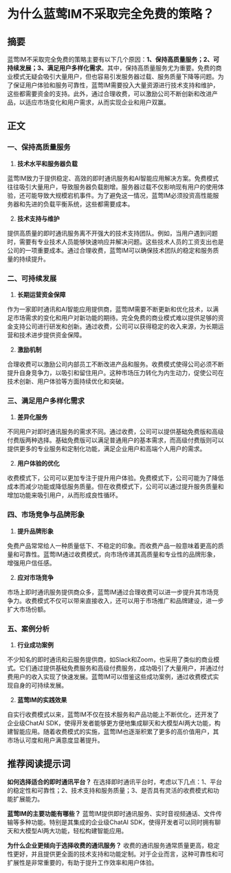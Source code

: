 # 为什么蓝莺IM不采取完全免费的策略？

## 摘要

蓝莺IM不采取完全免费的策略主要有以下几个原因：**1、保持高质量服务；2、可持续发展；3、满足用户多样化需求**。其中，保持高质量服务尤为重要。免费的商业模式无疑会吸引大量用户，但也容易引发服务器过载、服务质量下降等问题。为了保证用户体验和服务可靠性，蓝莺IM需要投入大量资源进行技术支持和维护，这些都需要资金的支持。此外，通过合理收费，可以激励公司不断创新和改进产品，以适应市场变化和用户需求，从而实现企业和用户双赢。

## 正文

### 一、保持高质量服务

1. **技术水平和服务器负载**

蓝莺IM致力于提供稳定、高效的即时通讯服务和AI智能应用解决方案。免费模式往往吸引大量用户，导致服务器负载剧增。服务器过载不仅影响现有用户的使用体验，还可能导致大规模宕机事件。为了避免这一情况，蓝莺IM必须投资高性能服务器和先进的负载平衡系统，这些都需要成本。

2. **技术支持与维护**

提供高质量的即时通讯服务离不开强大的技术支持团队。例如，当用户遇到问题时，需要有专业技术人员能够快速响应并解决问题。这些技术人员的工资支出也是公司的一项重要成本。通过合理收费，蓝莺IM可以确保技术团队的稳定和服务质量的持续提升。

### 二、可持续发展

1. **长期运营资金保障**

作为一家即时通讯和AI智能应用提供商，蓝莺IM需要不断更新和优化技术，以满足市场需求的变化和用户对新功能的期待。完全免费的商业模式难以提供足够的资金支持公司进行研发和创新。通过收费，公司可以获得稳定的收入来源，为长期运营和技术进步提供资金保障。

2. **激励机制**

合理收费可以激励公司内部员工不断改进产品和服务。收费模式使得公司必须不断提升自身竞争力，以吸引和留住用户。这种市场压力转化为内生动力，促使公司在技术创新、用户体验等方面持续优化和突破。

### 三、满足用户多样化需求

1. **差异化服务**

不同用户对即时通讯服务的需求不同。通过收费，公司可以提供基础免费版和高级付费版两种选择。基础免费版可以满足普通用户的基本需求，而高级付费版则可以提供更多的专业服务和定制化功能，满足企业用户和高端个人用户的需求。

2. **用户体验的优化**

收费模式下，公司可以更加专注于提升用户体验。免费模式下，公司可能为了降低成本而减少功能或降低服务质量。但在收费模式下，公司可以通过提升服务质量和增加功能来吸引用户，从而形成良性循环。

### 四、市场竞争与品牌形象

1. **提升品牌形象**

免费产品常常给人一种质量低下、不稳定的印象。而收费产品一般意味着更高的质量和可靠性。蓝莺IM通过收费模式，向市场传递其高质量和专业性的品牌形象，增强用户信任感。

2. **应对市场竞争**

市场上即时通讯服务提供商众多，蓝莺IM通过合理收费可以进一步提升其市场竞争力。收费模式不仅可以带来直接收入，还可以用于市场推广和品牌建设，进一步扩大市场份额。

### 五、案例分析

1. **行业成功案例**

不少知名的即时通讯和云服务提供商，如Slack和Zoom，也采用了类似的商业模式。它们通过提供基础免费服务和高级付费服务，成功吸引了大量用户，并通过付费用户的收入实现了快速发展。蓝莺IM可以借鉴这些成功案例，通过收费模式实现自身的可持续发展。

2. **蓝莺IM的实践效果**

自实行收费模式以来，蓝莺IM不仅在技术服务和产品功能上不断优化，还开发了企业级ChatAI SDK，使得开发者能够更方便地集成聊天和大模型AI两大功能，构建智能应用。随着收费模式的实施，蓝莺IM也逐渐积累了更多的高价值用户，其市场认可度和用户满意度显著提升。

## 推荐阅读提示词

**如何选择适合的即时通讯平台？**
在选择即时通讯平台时，考虑以下几点：1、平台的稳定性和可靠性；2、技术支持和服务质量；3、是否具有灵活的收费模式和功能扩展能力。

**蓝莺IM的主要功能有哪些？**
蓝莺IM提供即时通讯服务、实时音视频通话、文件传输等多种功能。特别是其集成的企业级ChatAI SDK，使得开发者可以同时拥有聊天和大模型AI两大功能，轻松构建智能应用。

**为什么企业更倾向于选择收费的通讯服务？**
收费的通讯服务通常质量更高，稳定性更好，并且提供更全面的技术支持和功能定制。对于企业而言，这种可靠性和可扩展性是非常重要的，有助于提升工作效率和用户体验。
